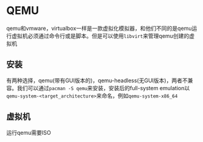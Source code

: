 # QEMU

qemu和vmware，virtualbox一样是一款虚拟化模拟器，和他们不同的是qemu运行虚拟机必须通过命令行或是脚本。但是可以使用`libvirt`来管理qemu创建的虚拟机

## 安装

有两种选择，qemu(带有GUI版本的)，qemu-headless(无GUI版本)，两者不兼容。我们可以通过`pacman -S qemu`来安装，安装后的full-system emulation以`qemu-system-<target_architecture>`来命名，例如`qemu-system-x86_64`

## 虚拟机

运行qemu需要ISO

